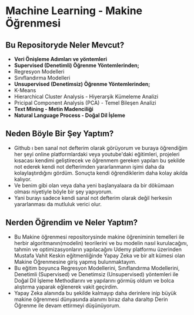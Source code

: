 # Machine Learning - Makine Öğrenmesi 

## Bu Repositoryde Neler Mevcut?
- **Veri Önişleme Adımları ve yöntemleri**
- **Supervised (Denetimli) Öğrenme Yöntemlerinden;**
- Regresyon Modelleri
- Sınıflandırma Modelleri
- **Unsupervised (Denetimsiz) Öğrenme Yöntemlerinden;**
- K-Means
- Hierarchical Cluster Analysis - Hiyerarşik Kümeleme Analizi
- Pricipal Component Analysis (PCA) - Temel Bileşen Analizi
- **Text Mining - Metin Madenciliği**
- **Natural Language Process - Doğal Dil İşleme**


## Neden Böyle Bir Şey Yaptım?
- Github ı ben sanal not defterim olarak görüyorum ve buraya öğrendiğim her şeyi online platformlardaki veya youtube'daki eğitimleri, projeleri kısacası kendimi geliştirecek ve öğrenmem gereken yapıları bu şekilde not ederek kendi not defterimden yararlanmanın işimi daha da kolaylaştırdığını gördüm. Sonuçta kendi öğrendiklerim daha kolay akılda kalıyor. 
- Ve benim gibi olan veya daha yeni başlanyalaara da bir dökümaan olması niyetiyle böyle bir şey yapıyorum. 
- Yani burayı sadece kendi sanal not defterim olarak değil herkesin yararlanması da mutluluk verici olur.


## Nerden Öğrendim ve Neler Yaptım?
- Bu Makine öğrenmesi repositorysinde makine öğreniminin temelleri ile herbir algoritmanın(modelin) teorilerini ve bu modelin nasıl kurulacağını, tahmin ve optimizasyonların yapılacağını Udemy platformu üzerinden Mustafa Vahit Keskin eğitmenliğinde Yapay Zeka ve bir alt kümesi olan Makine Öğrenmesine giriş yapmış bulunmaktayım. 
-  Bu eğitim boyunca Regresyon Modellerini, Sınıflandırma Modellerini, Denetimli (Supervised) ve Denetimsiz (Unsupervised) yöntemleri ile Doğal Dil İşleme Methodlarını ve yapılarını görmüş oldum ve bolca alıştırma yaparak eğlenerek vakit geçirdim.
-  Yapay Zeka alanında bu şekilde kalmayıp daha derinlere inip büyük makine öğrenmesi dünyasında alanımı biraz daha daraltıp Derin Öğrenme ile devam ettirmeyi düşünüyorum.
